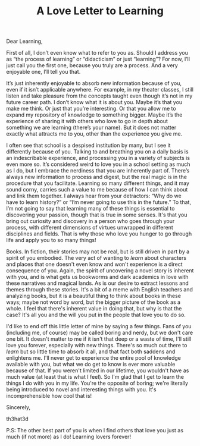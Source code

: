 ﻿---
layout: post
title: A Love Letter to Learning

---
Dear Learning,

First of all, I don’t even know what to refer to you as. Should I address you as “the process of learning” or “didacticism” or just “learning”? For now, I’ll just call you the first one, because you truly are a process. And a very enjoyable one, I’ll tell you that.

It’s just inherently enjoyable to absorb new information because of you, even if it isn’t applicable anywhere. For example, in my theater classes, I still listen and take pleasure from the concepts taught even though it’s not in my future career path. I don’t know what it is about you. Maybe it’s that you make me think. Or just that you’re interesting. Or that you allow me to expand my repository of knowledge to something bigger. Maybe it’s the experience of sharing it with others who love to go in depth about something we are learning (there’s your name). But it does not matter exactly what attracts me to you, other than the experience you give me.

I often see that school is a despised institution by many, but I see it differently because of you. Talking to and breathing you on a daily basis is an indescribable experience, and processing you in a variety of subjects is even more so. It’s considered weird to love you in a school setting as much as I do, but I embrace the nerdiness that you are inherently part of. There’s always new information to process and digest, but the real magic is in the procedure that you facilitate. Learning so many different things, and it may sound corny, carries such a value to me because of how I can think about and link them together. I always hear from your detractors: “Why do we have to learn history?” or “I’m never going to use this in the future.” To that, I’m not going to say that learning many of these things is essential to discovering your passion, though that is true in some senses. It's that you bring out curiosity and discovery in a person who goes through your process, with different dimensions of virtues unwrapped in different disciplines and fields. That is why those who love you hunger to go through life and apply you to so many things!

Books. In fiction, their stories may not be real, but is still driven in part by a spirit of you embodied. The very act of wanting to *learn* about characters and places that one doesn't even know and won't experience is a direct consequence of you. Again, the spirit of uncovering a novel story is inherent with you, and is what gets us bookworms and dark academics in love with these narratives and magical lands. As is our desire to extract lessons and themes through these stories. It's a bit of a meme with English teachers and analyzing books, but it is a beautiful thing to think about books in these ways; maybe not word by word, but the bigger picture of the book as a whole. I feel that there's inherent value in doing that, but why is that the case? It's all you and the will you put in the people that love you to do so.

I'd like to end off this little letter of mine by saying a few things. Fans of you (including me, of course) may be called boring and nerdy, but we don't care one bit. It doesn't matter to me if it isn't that deep or a waste of time, I'll still love you forever, especially with new things. There's so much out there to *learn* but so little time to absorb it all, and that fact both saddens and enlightens me. I'll never get to experience the entire pool of knowledge available with you, but what we do get to know is ever more valuable because of that. If you weren't limited in our lifetime, you wouldn't have as much value (at least that is what I feel). So I'm glad that I get to learn the things I do with you in my life. You're the opposite of boring; we're literally being introduced to novel and interesting things with you. It's incomprehensible how cool that is!

Sincerely,

th3hat3d

P.S: The other best part of you is when I find others that love you just as much (if not more) as I do! Learning lovers forever!
